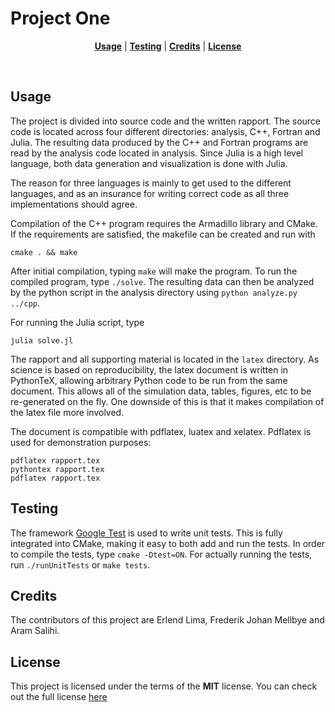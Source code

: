 # Project One

<p align="center">
<b><a href="#usage">Usage</a></b>
|
<b><a href="#testing">Testing</a></b>
|
<b><a href="#credits">Credits</a></b>
|
<b><a href="#license">License</a></b>
</p>
<br>

## Usage
The project is divided into source code and the written rapport. The source code
is located across four different directories: analysis, C++, Fortran and Julia. The 
resulting data produced by the C++ and Fortran programs are read by the analysis code located
in analysis. Since Julia is a high level language, both data generation and visualization
is done with Julia. 

The reason for three languages is mainly to get used to the different languages, and
as an insurance for writing correct code as all three implementations should agree.

Compilation of the C++ program requires the Armadillo library and CMake. If the 
requirements are satisfied, the makefile can be created and run with

```console
cmake . && make
```

After initial compilation, typing `make` will make the program. To run the
compiled program, type `./solve`. The resulting data can then be analyzed 
by the python script in the analysis directory using `python analyze.py ../cpp`.

For running the Julia script, type 

```console
julia solve.jl
```

The rapport and all supporting material is located in the `latex` directory. As 
science is based on reproducibility, the latex document is written in PythonTeX, 
allowing arbitrary Python code to be run from the same document. This allows
all of the simulation data, tables, figures, etc to be re-generated on the fly. One
downside of this is that it makes compilation of the latex file more involved. 

The document is compatible with pdflatex, luatex and xelatex. Pdflatex is used for demonstration
purposes:

```console
pdflatex rapport.tex
pythontex rapport.tex
pdflatex rapport.tex
```

## Testing
The framework [Google Test](https://github.com/google/googletest) is used to write unit tests.
This is fully integrated into CMake, making it easy to both add and run the tests. In order
to compile the tests, type `cmake -Dtest=ON`. For actually running the tests, run `./runUnitTests` or
`make tests`.

## Credits
The contributors of this project are Erlend Lima, Frederik Johan Mellbye and Aram Salihi.

## License
This project is licensed under the terms of the **MIT** license.
You can check out the full license [here](../LICENSE)

